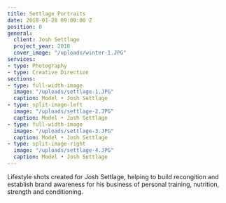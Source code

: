 ```yaml
---
title: Settlage Portraits
date: 2018-01-28 09:00:00 Z
position: 0
general:
  client: Josh Settlage
  project_year: 2018
  cover_image: "/uploads/winter-1.JPG"
services:
- type: Photography
- type: Creative Direction
sections:
- type: full-width-image
  image: "/uploads/settlage-1.JPG"
  caption: Model • Josh Settlage
- type: split-image-left
  image: "/uploads/settlage-2.JPG"
  caption: Model • Josh Settlage
- type: full-width-image
  image: "/uploads/settlage-3.JPG"
  caption: Model • Josh Settlage
- type: split-image-right
  image: "/uploads/settlage-4.JPG"
  caption: Model • Josh Settlage
---
```


Lifestyle shots created for Josh Settlage, helping to build recongition and establish brand awareness for his business of personal training, nutrition, strength and conditioning.